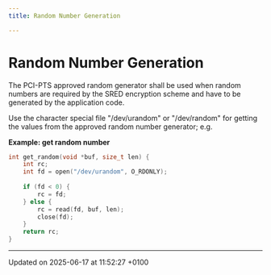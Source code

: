 ```yaml
---
title: Random Number Generation

---
```


# Random Number Generation



The PCI-PTS approved random generator shall be used when random numbers are required by the SRED encryption scheme and have to be generated by the application code.

Use the character special file "/dev/urandom" or "/dev/random" for getting the values from the approved random number generator; e.g.

**Example: get random number**



```cpp
int get_random(void *buf, size_t len) {
    int rc;
    int fd = open("/dev/urandom", O_RDONLY);
         
    if (fd < 0) {
        rc = fd;
    } else {
        rc = read(fd, buf, len);
        close(fd);
    }
    return rc;
}
```

-------------------------------

Updated on 2025-06-17 at 11:52:27 +0100
